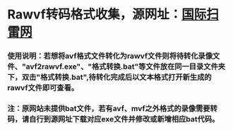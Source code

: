 # Rawvf转码格式收集，源网址：[国际扫雷网](http://minesweepergame.com/forum/viewtopic.php?f=26&t=86&hilit=human+readable&sid=282867c2338b438e3414bf31ba8e92f2)
### 使用说明：若想将avf格式文件转化为rawvf文件则将待转化录像文件、"avf2rawvf.exe"、"格式转换.bat"等文件放在同一目录文件夹下，双击"格式转换.bat",待转化完成后以文本格式打开新生成的rawvf文件即可查看。
### 注：原网站未提供bat文件，若有avf、mvf之外格式的录像需要转码，请自行到源网址下载对应exe文件并修改或新增相应bat代码。
